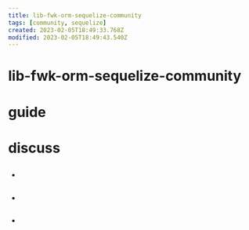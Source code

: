 ```yaml
---
title: lib-fwk-orm-sequelize-community
tags: [community, sequelize]
created: 2023-02-05T18:49:33.768Z
modified: 2023-02-05T18:49:43.540Z
---
```


# lib-fwk-orm-sequelize-community

# guide

# discuss
- ## 

- ## 

- ## 
